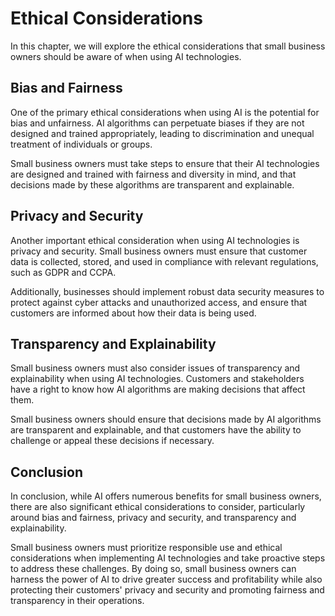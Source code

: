 Ethical Considerations
=============================================================================

In this chapter, we will explore the ethical considerations that small business owners should be aware of when using AI technologies.

Bias and Fairness
-----------------

One of the primary ethical considerations when using AI is the potential for bias and unfairness. AI algorithms can perpetuate biases if they are not designed and trained appropriately, leading to discrimination and unequal treatment of individuals or groups.

Small business owners must take steps to ensure that their AI technologies are designed and trained with fairness and diversity in mind, and that decisions made by these algorithms are transparent and explainable.

Privacy and Security
--------------------

Another important ethical consideration when using AI technologies is privacy and security. Small business owners must ensure that customer data is collected, stored, and used in compliance with relevant regulations, such as GDPR and CCPA.

Additionally, businesses should implement robust data security measures to protect against cyber attacks and unauthorized access, and ensure that customers are informed about how their data is being used.

Transparency and Explainability
-------------------------------

Small business owners must also consider issues of transparency and explainability when using AI technologies. Customers and stakeholders have a right to know how AI algorithms are making decisions that affect them.

Small business owners should ensure that decisions made by AI algorithms are transparent and explainable, and that customers have the ability to challenge or appeal these decisions if necessary.

Conclusion
----------

In conclusion, while AI offers numerous benefits for small business owners, there are also significant ethical considerations to consider, particularly around bias and fairness, privacy and security, and transparency and explainability.

Small business owners must prioritize responsible use and ethical considerations when implementing AI technologies and take proactive steps to address these challenges. By doing so, small business owners can harness the power of AI to drive greater success and profitability while also protecting their customers' privacy and security and promoting fairness and transparency in their operations.

